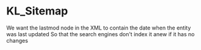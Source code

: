 # KL_Sitemap

We want the lastmod node in the XML to contain the date when the entity was last updated
So that the search engines don't index it anew if it has no changes
